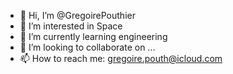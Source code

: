 - 👋 Hi, I’m @GregoirePouthier
- 👀 I’m interested in Space
- 🌱 I’m currently learning engineering
- 💞️ I’m looking to collaborate on ...
- 📫 How to reach me: gregoire.pouth@icloud.com

<!---
GregoirePouthier/GregoirePouthier is a ✨ special ✨ repository because its `README.md` (this file) appears on your GitHub profile.
You can click the Preview link to take a look at your changes.
--->
